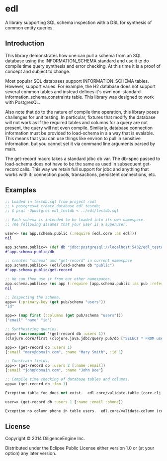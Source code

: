 # edl

A library supporting SQL schema inspection with a DSL for synthesis of common entity queries.

## Introduction

This library demonstrates how one can pull a schema from an SQL database using the
INFORMATION_SCHEMA standard and use it to do compile time query synthesis and error checking.
At this time it is a proof of concept and subject to change.

Most popular SQL databases support INFORMATION_SCHEMA tables. However, support varies. For
example, the H2 database does not support several common tables and instead defines it's
own non-standard information_schema.constraints table. This library was designed to work
with PostgresQL.

Also note that do to the nature of compile time operation, this library poses challenges
for unit testing. In particular, fixtures that modify the database will not work as if
the required tables and columns for a query are not present, the query will not even
compile. Similarly, database connection information must be provided to load-schema in a
a way that is evalable. This means that you can use things like environ to pull in
sensitive information, but you cannot set it via command line arguments parsed by main.

The get-record macro takes a standard jdbc db var. The db-spec passed to load-schema
does not have to be the same as used in subsequent get-record calls. This way we retain
full support for jdbc and anything that works with it: connection pools, transactions,
persistent connections, etc.

## Examples

```clojure
;; Loaded in testdb.sql from project root
;; > postgres=# create database edl_testdb;
;; $ psql -Upostgres edl_testdb < ../edl/testdb.sql

;; Each schema is intended to be loaded into its own namespace.
;; The following assumes that your user is a superuser.

user=> (ns app.schema.public (:require [edl.core :as edl]))
nil

app.schema.public=> (def db "jdbc:postgresql://localhost:5432/edl_testdb")
#'app.schema.public/db

;; creates "schema" and "get-record" in current namespace
app.schema.public=> (edl/load-schema db "public")
#'app.schema.public/get-record

;; We can then use it from our other namespaces.
app.schema.public=> (ns app (:require [app.schema.public :as pub :refer [get-record db]]))
nil

;; Inspecting the schema.
app=> (:primary-key (get pub/schema "users"))
"id"

app=> (map first (:columns (get pub/schema "users")))
("email" "name" "id")

;; Synthesizing queries.
app=> (macroexpand '(get-record db :users 1))
(clojure.core/first (clojure.java.jdbc/query pub/db ["SELECT * FROM users WHERE id = ?" 1]))

app=> (get-record db :users 1)
{:email "mary@domain.com", :name "Mary Smith", :id 1}

;; Constrain fields.
app=> (get-record db :users 2 [:name :email])
{:email "john@domain.com", :name "John Doe"}

;; Compile time checking of database tables and columns.
app=> (get-record db :foo 1)

Exception table foo does not exist.  edl.core/validate-table (core.clj:10)

user=> (get-record db :users 1 [:name :email :phone])

Exception no column phone in table users.  edl.core/validate-column (core.clj:15)
```

## License

Copyright © 2014 DiligenceEngine Inc.

Distributed under the Eclipse Public License either version 1.0 or (at
your option) any later version.
